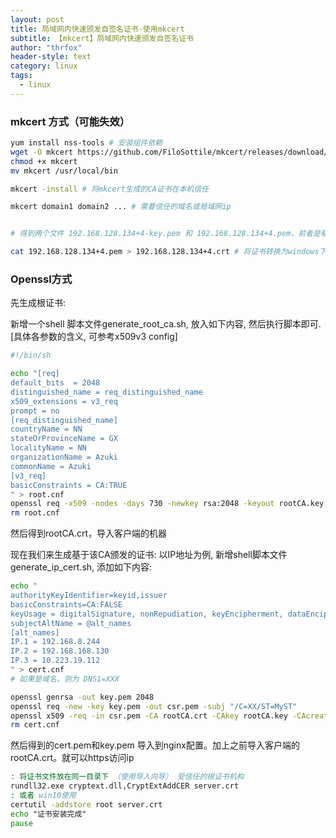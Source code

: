 ```yaml
---
layout: post
title: 局域网内快速颁发自签名证书-使用mkcert
subtitle: 【mkcert】局域网内快速颁发自签名证书
author: "thrfox"
header-style: text
category: linux
tags:
  - linux
---
```


### mkcert 方式（可能失效）
~~~sh
yum install nss-tools # 安装组件依赖
wget -O mkcert https://github.com/FiloSottile/mkcert/releases/download/v1.4.1/mkcert-v1.4.1-linux-amd64 # 下载并安装
chmod +x mkcert
mv mkcert /usr/local/bin

mkcert -install # 将mkcert生成的CA证书在本机信任

mkcert domain1 domain2 ... # 需要信任的域名或局域网ip


# 得到两个文件 192.168.128.134+4-key.pem 和 192.168.128.134+4.pem，前者是私钥，后者是证书。

cat 192.168.128.134+4.pem > 192.168.128.134+4.crt # 将证书转换为windows下的导入格式
~~~
### Openssl方式

先生成根证书:

新增一个shell 脚本文件generate_root_ca.sh, 放入如下内容, 然后执行脚本即可.[具体各参数的含义, 可参考x509v3 config]
~~~sh
#!/bin/sh

echo "[req]
default_bits  = 2048
distinguished_name = req_distinguished_name
x509_extensions = v3_req
prompt = no
[req_distinguished_name]
countryName = NN
stateOrProvinceName = GX
localityName = NN
organizationName = Azuki
commonName = Azuki
[v3_req]
basicConstraints = CA:TRUE
" > root.cnf
openssl req -x509 -nodes -days 730 -newkey rsa:2048 -keyout rootCA.key -out rootCA.crt -config root.cnf
rm root.cnf
~~~
然后得到rootCA.crt，导入客户端的机器

现在我们来生成基于该CA颁发的证书:
以IP地址为例, 新增shell脚本文件 generate_ip_cert.sh, 添加如下内容:
~~~sh
echo "
authorityKeyIdentifier=keyid,issuer
basicConstraints=CA:FALSE
keyUsage = digitalSignature, nonRepudiation, keyEncipherment, dataEncipherment
subjectAltName = @alt_names
[alt_names]
IP.1 = 192.168.8.244
IP.2 = 192.168.168.130
IP.3 = 10.223.19.112
" > cert.cnf
# 如果是域名，则为 DNS1=XXX

openssl genrsa -out key.pem 2048
openssl req -new -key key.pem -out csr.pem -subj "/C=XX/ST=MyST"
openssl x509 -req -in csr.pem -CA rootCA.crt -CAkey rootCA.key -CAcreateserial -out cert.pem -days 730 -sha256 -extfile cert.cnf
rm cert.cnf
~~~
然后得到的cert.pem和key.pem  导入到nginx配置。加上之前导入客户端的rootCA.crt。就可以https访问ip


~~~bat 安装证书(右键以管理员运行).bat
: 将证书文件放在同一目录下 （使用导入向导） 受信任的根证书机构
rundll32.exe cryptext.dll,CryptExtAddCER server.crt
: 或者 win10使用
certutil -addstore root server.crt
echo "证书安装完成"
pause
~~~